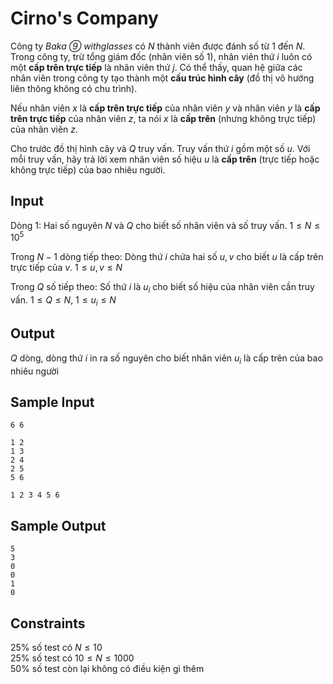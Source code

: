 
# Cirno's Company

Công ty *Baka ⑨ withglasses* có $N$ thành viên được đánh số từ $1$ đến $N$. Trong công ty, trừ tổng giám đốc (nhân viên số 1), nhân viên thứ $i$ luôn có một **cấp trên trực tiếp** là nhân viên thứ $j$. Có thể thấy, quan hệ giữa các nhân viên trong công ty tạo thành một **cấu trúc hình cây** (đồ thị vô hướng liên thông không có chu trình).

Nếu nhân viên $x$ là **cấp trên trực tiếp** của nhân viên $y$ và nhân viên $y$ là **cấp trên trực tiếp** của nhân viên $z$, ta nói $x$ là **cấp trên** (nhưng không trực tiếp) của nhân viên $z$.

Cho trước đồ thị hình cây và $Q$ truy vấn. Truy vấn thứ $i$ gồm một số $u$. Với mỗi truy vấn, hãy trả lời xem nhân viên số hiệu $u$ là **cấp trên** (trực tiếp hoặc không trực tiếp) của bao nhiêu người.

## Input

Dòng 1: Hai số nguyên $N$ và $Q$ cho biết số nhân viên và số truy vấn. $1 \leq N \leq 10^5$

Trong $N - 1$ dòng tiếp theo: Dòng thứ $i$ chứa hai số $u, v$ cho biết $u$ là cấp trên trực tiếp của $v$. $1 \leq u, v \leq N$

Trong $Q$ số tiếp theo: Số thứ $i$ là $u_{i}$ cho biết số hiệu của nhân viên cần truy vấn. $1 \leq Q \leq N$, $1 \leq u_{i} \leq N$

## Output

$Q$ dòng, dòng thứ $i$ in ra số nguyên cho biết nhân viên $u_{i}$ là cấp trên của bao nhiêu người

## Sample Input

```
6 6

1 2
1 3
2 4
2 5
5 6

1 2 3 4 5 6
```

## Sample Output

```
5
3
0
0
1
0
```

## Constraints

25% số test có $N \leq 10$  
25% số test có $10 \leq N \leq 1000$  
50% số test còn lại không có điều kiện gì thêm
